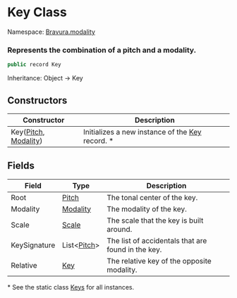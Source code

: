 # Key Class

Namespace: [Bravura.modality](./Bravura.Tonality.md)

### Represents the combination of a pitch and a modality.

```csharp
public record Key
```

Inheritance: Object -> Key

## Constructors
| Constructor | Description |
| --- | --- |
| Key([Pitch](./Pitch.md), [Modality](./Modality.md)) | Initializes a new instance of the [Key](./Key.md) record. * |

## Fields
| Field | Type | Description |
| --- | --- | --- |
| Root | [Pitch](./Pitch.md) | The tonal center of the key. |
| Modality | [Modality](./Modality.md) | The modality of the key. |
| Scale | [Scale](./Scale.md) | The scale that the key is built around. |
| KeySignature | List<[Pitch](./Pitch.md)> | The list of accidentals that are found in the key. |
| Relative | [Key](./Key.md) | The relative key of the opposite modality. |

\* See the static class [Keys](./Keys.md) for all instances.
